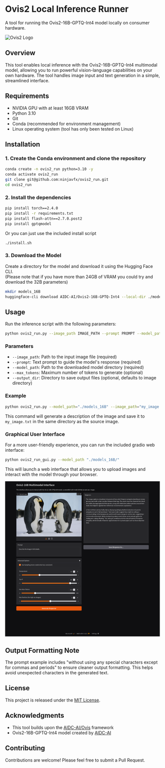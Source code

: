 # Ovis2 Local Inference Runner

A tool for running the Ovis2-16B-GPTQ-Int4 model locally on consumer hardware.

![Ovis2 Logo](https://cdn-uploads.huggingface.co/production/uploads/637aebed7ce76c3b834cea37/3IK823BZ8w-mz_QfeYkDn.png)

## Overview

This tool enables local inference with the Ovis2-16B-GPTQ-Int4 multimodal model, allowing you to run powerful vision-language capabilities on your own hardware. The tool handles image input and text generation in a simple, streamlined interface.

## Requirements

- NVIDIA GPU with at least 16GB VRAM
- Python 3.10
- Git
- Conda (recommended for environment management)
- Linux operating system (tool has only been tested on Linux)

## Installation

### 1. Create the Conda environment and clone the repository

```bash
conda create -n ovis2_run python=3.10 -y
conda activate ovis2_run
git clone git@github.com:ninjavfx/ovis2_run.git
cd ovis2_run
```

### 2. Install the dependencies

```bash
pip install torch==2.4.0
pip install -r requirements.txt
pip install flash-attn==2.7.0.post2
pip install gptqmodel

```

Or you can just use the included install script

```bash
./install.sh
```

### 3. Download the Model

Create a directory for the model and download it using the Hugging Face CLI.  
(Please note that if you have more than 24GB of VRAM you could try and download the 32B parameters)

```bash
mkdir models_16B
huggingface-cli download AIDC-AI/Ovis2-16B-GPTQ-Int4 --local-dir ./models_16B
```


## Usage

Run the inference script with the following parameters:

```bash
python ovis2_run.py --image_path IMAGE_PATH --prompt PROMPT --model_path MODEL_PATH [--max_tokens MAX_TOKENS] [--output_dir OUTPUT_DIR] 
```

### Parameters

- `--image_path`: Path to the input image file (required)
- `--prompt`: Text prompt to guide the model's response (required)
- `--model_path`: Path to the downloaded model directory (required)
- `--max_tokens`: Maximum number of tokens to generate (optional)
- `--output_dir`: Directory to save output files (optional, defaults to image directory)

### Example

```bash
python ovis2_run.py --model_path="./models_16B" --image_path="my_image.jpg" --prompt="Describe the image without using any special characters except for commas and periods"
```

This command will generate a description of the image and save it to `my_image.txt` in the same directory as the source image.

### Graphical User Interface

For a more user-friendly experience, you can run the included gradio web interface:

```bash
python ovis2_run_gui.py --model_path "./models_16B/"
```

This will launch a web interface that allows you to upload images and interact with the model through your browser.

![Gradio UI](./extras/gradio.png)

## Output Formatting Note

The prompt example includes "without using any special characters except for commas and periods" to ensure cleaner output formatting. This helps avoid unexpected characters in the generated text.

## License

This project is released under the [MIT License](LICENSE.md).

## Acknowledgments

- This tool builds upon the [AIDC-AI/Ovis](https://github.com/AIDC-AI/Ovis) framework
- Ovis2-16B-GPTQ-Int4 model created by [AIDC-AI](https://github.com/AIDC-AI)

## Contributing

Contributions are welcome! Please feel free to submit a Pull Request.